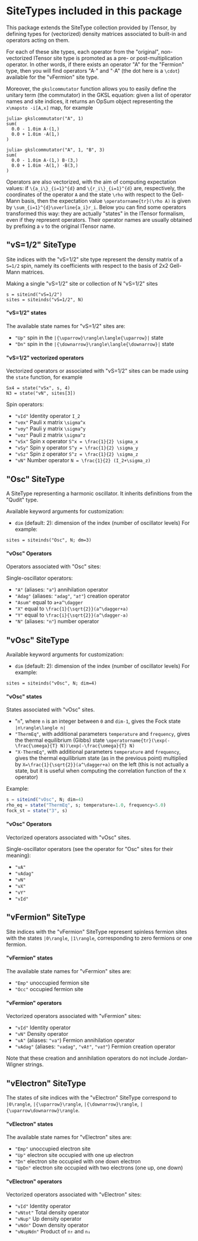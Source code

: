 # SiteTypes included in this package

This package extends the SiteType collection provided by ITensor, by defining types for
(vectorized) density matrices associated to built-in and operators acting on them.

For each of these site types, each operator from the "original", non-vectorized ITensor site
type is promoted as a pre- or post-multiplication operator.
In other words, if there exists an operator "A" for the "Fermion" type, then you will
find operators "A⋅" and "⋅A" (the dot here is a `\cdot`) available for the "vFermion"
site type.

Moreover, the `gkslcommutator` function allows you to easily define the unitary term (the
commutator) in the GKSL equation: given a list of operator names and site indices,
it returns an OpSum object representing the ``x\mapsto -i[A,x]`` map, for example
```julia-repl
julia> gkslcommutator("A", 1)
sum(
  0.0 - 1.0im A⋅(1,)
  0.0 + 1.0im ⋅A(1,)
)

julia> gkslcommutator("A", 1, "B", 3)
sum(
  0.0 - 1.0im A⋅(1,) B⋅(3,)
  0.0 + 1.0im ⋅A(1,) ⋅B(3,)
)
```

Operators are also vectorized, with the aim of computing expectation values: if
``\{a_i\}_{i=1}^{d}`` and ``\{r_i\}_{i=1}^{d}`` are, respectively, the coordinates of
the operator ``A`` and the state ``\rho`` with respect to the Gell-Mann basis, then the
expectation value ``\operatorname{tr}(\rho A)`` is given by ``\sum_{i=1}^{d}\overline{a_i}r_i``.
Below you can find some operators transformed this way: they are actually "states" in the
ITensor formalism, even if they represent operators.
Their operator names are usually obtained by prefixing a `v` to the original ITensor name.

## "vS=1/2" SiteType

Site indices with the "vS=1/2" site type represent the density matrix of a ``S=1/2`` spin,
namely its coefficients with respect to the basis of 2x2 Gell-Mann matrices.

Making a single "vS=1/2" site or collection of N "vS=1/2" sites
```
s = siteind("vS=1/2")
sites = siteinds("vS=1/2", N)
```


#### "vS=1/2" states

The available state names for "vS=1/2" sites are:
- `"Up"` spin in the ``|{\uparrow}\rangle\langle{\uparrow}|`` state
- `"Dn"` spin in the ``|{\downarrow}\rangle\langle{\downarrow}|`` state

#### "vS=1/2" vectorized operators

Vectorized operators or associated with "vS=1/2" sites can be made using the `state`
function, for example
```
Sx4 = state("vSx", s, 4)
N3 = state("vN", sites[3])
```

Spin operators:
- `"vId"` Identity operator ``I_2``
- `"vσx"` Pauli x matrix ``\sigma^x``
- `"vσy"` Pauli y matrix ``\sigma^y``
- `"vσz"` Pauli z matrix ``\sigma^z``
- `"vSx"` Spin x operator ``S^x = \frac{1}{2} \sigma_x``
- `"vSy"` Spin y operator ``S^y = \frac{1}{2} \sigma_y``
- `"vSz"` Spin z operator ``S^z = \frac{1}{2} \sigma_z``
- `"vN"` Number operator ``N = \frac{1}{2} (I_2+\sigma_z)``


## "Osc" SiteType

A SiteType representing a harmonic oscillator. It inherits definitions from the "Qudit"
type.

Available keyword arguments for customization:
- `dim` (default: 2): dimension of the index (number of oscillator levels)
For example:
```
sites = siteinds("Osc", N; dm=3)
```

#### "vOsc" Operators

Operators associated with "Osc" sites:

Single-oscillator operators:
- `"A"` (aliases: `"a"`) annihilation operator
- `"Adag"` (aliases: `"adag"`, `"a†"`) creation operator
- `"Asum"` equal to ``a+a^\dagger``
- `"X"` equal to ``\frac{1}{\sqrt{2}}(a^\dagger+a)``
- `"Y"` equal to ``\frac{i}{\sqrt{2}}(a^\dagger-a)``
- `"N"` (aliases: `"n"`) number operator


## "vOsc" SiteType

Available keyword arguments for customization:
- `dim` (default: 2): dimension of the index (number of oscillator levels)
For example:
```
sites = siteinds("vOsc", N; dim=4)
```

#### "vOsc" states

States associated with "vOsc" sites.
- "`n`", where `n` is an integer between `0` and `dim-1`, gives the Fock state
  ``|n\rangle\langle n|``
- `"ThermEq"`, with additional parameters `temperature` and `frequency`, gives the thermal
  equilibrium (Gibbs) state ``\operatorname{tr}(\exp(-\frac{\omega}{T}
N))\exp(-\frac{\omega}{T} N)``
- `"X⋅ThermEq"`, with additional parameters `temperature` and `frequency`, gives the thermal
  equilibrium state (as in the previous point) multiplied by ``X=\frac{1}{\sqrt{2}}(a^\dagger+a)`` on the left (this is not actually a state, but it is useful when computing the correlation function of the ``X`` operator)

Example:
```julia
s = siteind("vOsc", N; dim=4)
rho_eq = state("ThermEq", s; temperature=1.0, frequency=5.0)
fock_st = state("3", s)
```


#### "vOsc" Operators

Vectorized operators associated with "vOsc" sites.

Single-oscillator operators (see the operator for "Osc" sites for their meaning):
- `"vA"`
- `"vAdag"`
- `"vN"`
- `"vX"`
- `"vY"`
- `"vId"`


## "vFermion" SiteType

Site indices with the "vFermion" SiteType represent spinless fermion sites with the states
``|0\rangle``, ``|1\rangle``, corresponding to zero fermions or one fermion.

#### "vFermion" states

The available state names for "vFermion" sites are:
- `"Emp"` unoccupied fermion site
- `"Occ"` occupied fermion site

#### "vFermion" operators

Vectorized operators associated with "vFermion" sites:

- `"vId"` Identity operator
- `"vN"` Density operator
- `"vA"` (aliases: `"va"`) Fermion annihilation operator
- `"vAdag"` (aliases: `"vadag"`, `"vA†"`, `"va†"`) Fermion creation operator

Note that these creation and annihilation operators do not include Jordan-Wigner strings.


## "vElectron" SiteType

The states of site indices with the "vElectron" SiteType correspond to
``|0\rangle``, ``|{\uparrow}\rangle``, ``|{\downarrow}\rangle``, ``|{\uparrow\downarrow}\rangle``.

#### "vElectron" states

The available state names for "vElectron" sites are:
- `"Emp"` unoccupied electron site
- `"Up"` electron site occupied with one up electron
- `"Dn"` electron site occupied with one down electron
- `"UpDn"` electron site occupied with two electrons (one up, one down)

#### "vElectron" operators

Vectorized operators associated with "vElectron" sites:

- `"vId"` Identity operator
- `"vNtot"` Total density operator
- `"vNup"` Up density operator
- `"vNdn"` Down density operator
- `"vNupNdn"` Product of `n↑` and `n↓`


